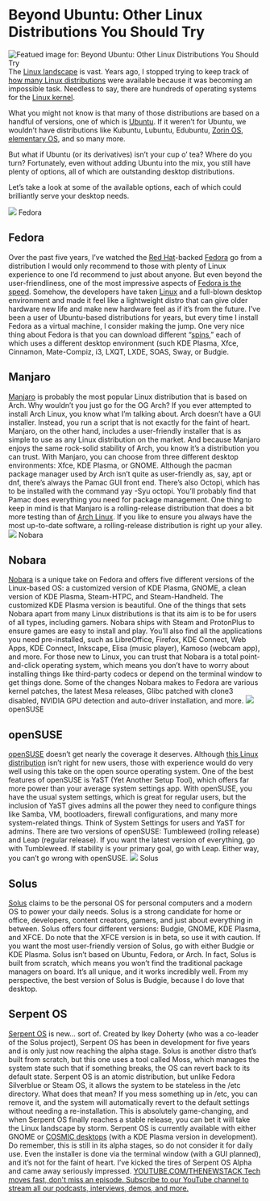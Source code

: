 # Beyond Ubuntu: Other Linux Distributions You Should Try
![Featued image for: Beyond Ubuntu: Other Linux Distributions You Should Try](https://cdn.thenewstack.io/media/2025/01/23c006dd-getty-images-ho3yfu7ksb8-unsplash-1024x680.jpg)
The [Linux landscape](https://thenewstack.io/learning-linux-start-here/) is vast. Years ago, I stopped trying to keep track of [how many Linux distributions](https://thenewstack.io/choosing-a-linux-distribution/) were available because it was becoming an impossible task. Needless to say, there are hundreds of operating systems for the [Linux kernel](https://thenewstack.io/linux-kernel-6-12-is-official-real-time-app-support-better-scheduling/).

What you might not know is that many of those distributions are based on a handful of versions, one of which is [Ubuntu](https://thenewstack.io/10-reasons-to-choose-ubuntu-server-over-the-competition/). If it weren’t for Ubuntu, we wouldn’t have distributions like Kubuntu, Lubuntu, Edubuntu, [Zorin OS](https://thenewstack.io/zorin-os-the-perfect-linux-distro-for-migrating-from-windows/), [elementary OS](https://thenewstack.io/elementary-os-a-linux-distro-easy-to-use-and-easy-on-the-eyes/), and so many more.

But what if Ubuntu (or its derivatives) isn’t your cup o’ tea? Where do you turn? Fortunately, even without adding Ubuntu into the mix, you still have plenty of options, all of which are outstanding desktop distributions.

Let’s take a look at some of the available options, each of which could brilliantly serve your desktop needs.

![](https://cdn.thenewstack.io/media/2025/01/02c9bcb9-fedora_icon_2021.svg-150x150.png)
Fedora

## Fedora
Over the past five years, I’ve watched the [Red Hat](https://www.openshift.com/try?utm_content=inline+mention)-backed [Fedora](https://fedoraproject.org/) go from a distribution I would only recommend to those with plenty of Linux experience to one I’d recommend to just about anyone. But even beyond the user-friendliness, one of the most impressive aspects of [Fedora is the speed](https://thenewstack.io/fedora-41-offers-zippy-performance/). Somehow, the developers have taken [Linux](https://thenewstack.io/introduction-to-linux-operating-system) and a full-blown desktop environment and made it feel like a lightweight distro that can give older hardware new life and make new hardware feel as if it’s from the future. I’ve been a user of Ubuntu-based distributions for years, but every time I install Fedora as a virtual machine, I consider making the jump. One very nice thing about Fedora is that you can download different “[spins](https://store.dji.com/product/dji-neo?vid=169761),” each of which uses a different desktop environment (such KDE Plasma, Xfce, Cinnamon, Mate-Compiz, i3, LXQT, LXDE, SOAS, Sway, or Budgie.

## Manjaro
[Manjaro](https://manjaro.org/) is probably the most popular Linux distribution that is based on Arch. Why wouldn’t you just go for the OG Arch? If you ever attempted to install Arch Linux, you know what I’m talking about. Arch doesn’t have a GUI installer. Instead, you run a script that is not exactly for the faint of heart. Manjaro, on the other hand, includes a user-friendly installer that is as simple to use as any Linux distribution on the market. And because Manjaro enjoys the same rock-solid stability of Arch, you know it’s a distribution you can trust. With Manjaro, you can choose from three different desktop environments: Xfce, KDE Plasma, or GNOME. Although the pacman package manager used by Arch isn’t quite as user-friendly as, say, apt or dnf, there’s always the Pamac GUI front end. There’s also Octopi, which has to be installed with the command yay -Syu octopi. You’ll probably find that Pamac does everything you need for package management. One thing to keep in mind is that Manjaro is a rolling-release distribution that does a bit more testing than of [Arch Linux](https://archlinux.org/). If you like to ensure you always have the most up-to-date software, a rolling-release distribution is right up your alley.
![](https://cdn.thenewstack.io/media/2025/01/8d87aa1f-nobara-300x74.png)
Nobara

## Nobara
[Nobara](https://nobaraproject.org/) is a unique take on Fedora and offers five different versions of the Linux-based OS: a customized version of KDE Plasma, GNOME, a clean version of KDE Plasma, Steam-HTPC, and Steam-Handheld. The customized KDE Plasma version is beautiful. One of the things that sets Nobara apart from many Linux distributions is that its aim is to be for users of all types, including gamers. Nobara ships with Steam and ProtonPlus to ensure games are easy to install and play. You’ll also find all the applications you need pre-installed, such as LibreOffice, Firefox, KDE Connect, Web Apps, KDE Connect, Inkscape, Elisa (music player), Kamoso (webcam app), and more. For those new to Linux, you can trust that Nobara is a total point-and-click operating system, which means you don’t have to worry about installing things like third-party codecs or depend on the terminal window to get things done. Some of the changes Nobara makes to Fedora are various kernel patches, the latest Mesa releases, Glibc patched with clone3 disabled, NVIDIA GPU detection and auto-driver installation, and more.
![](https://cdn.thenewstack.io/media/2024/07/a0489be3-opensuse-microos-150x150.png)
openSUSE

## openSUSE
[openSUSE](https://www.opensuse.org/) doesn’t get nearly the coverage it deserves. Although [this Linux distribution](https://thenewstack.io/opensuse-tumbleweed-an-ideal-desktop-for-linux-admins-power-users/) isn’t right for new users, those with experience would do very well using this take on the open source operating system. One of the best features of openSUSE is YaST (Yet Another Setup Tool), which offers far more power than your average system settings app. With openSUSE, you have the usual system settings, which is great for regular users, but the inclusion of YaST gives admins all the power they need to configure things like Samba, VM, bootloaders, firewall configurations, and many more system-related things. Think of System Settings for users and YaST for admins. There are two versions of openSUSE: Tumbleweed (rolling release) and Leap (regular release). If you want the latest version of everything, go with Tumbleweed. If stability is your primary goal, go with Leap. Either way, you can’t go wrong with openSUSE.
![](https://cdn.thenewstack.io/media/2025/01/ccfc23bc-solus-300x112.jpg)
Solus

## Solus
[Solus](https://getsol.us/) claims to be the personal OS for personal computers and a modern OS to power your daily needs. Solus is a strong candidate for home or office, developers, content creators, gamers, and just about everything in between. Solus offers four different versions: Budgie, GNOME, KDE Plasma, and XFCE. Do note that the XFCE version is in beta, so use it with caution. If you want the most user-friendly version of Solus, go with either Budgie or KDE Plasma. Solus isn’t based on Ubuntu, Fedora, or Arch. In fact, Solus is built from scratch, which means you won’t find the traditional package managers on board. It’s all unique, and it works incredibly well. From my perspective, the best version of Solus is Budgie, because I do love that desktop.
## Serpent OS
[Serpent OS](https://serpentos.com/) is new… sort of. Created by Ikey Doherty (who was a co-leader of the Solus project), Serpent OS has been in development for five years and is only just now reaching the alpha stage. Solus is another distro that’s built from scratch, but this one uses a tool called Moss, which manages the system state such that if something breaks, the OS can revert back to its default state. Serpent OS is an atomic distribution, but unlike Fedora Silverblue or Steam OS, it allows the system to be stateless in the /etc directory. What does that mean? If you mess something up in /etc, you can remove it, and the system will automatically revert to the default settings without needing a re-installation. This is absolutely game-changing, and when Serpent OS finally reaches a stable release, you can bet it will take the Linux landscape by storm. Serpent OS is currently available with either GNOME or [COSMIC desktops](https://system76.com/cosmic/?srsltid=AfmBOooo2bfQV3phy_owImavYct_LnG3RrPeGOBO3YldxdO4xigwRYhw) (with a KDE Plasma version in development). Do remember, this is still in its alpha stages, so do not consider it for daily use. Even the installer is done via the terminal window (with a GUI planned), and it’s not for the faint of heart. I’ve kicked the tires of Serpent OS Alpha and came away seriously impressed.
[
YOUTUBE.COM/THENEWSTACK
Tech moves fast, don't miss an episode. Subscribe to our YouTube
channel to stream all our podcasts, interviews, demos, and more.
](https://youtube.com/thenewstack?sub_confirmation=1)